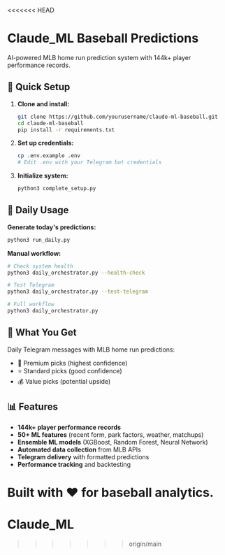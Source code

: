 <<<<<<< HEAD
# Claude_ML Baseball Predictions

AI-powered MLB home run prediction system with 144k+ player performance records.

## 🚀 Quick Setup

1. **Clone and install:**
   ```bash
   git clone https://github.com/yourusername/claude-ml-baseball.git
   cd claude-ml-baseball
   pip install -r requirements.txt
   ```

2. **Set up credentials:**
   ```bash
   cp .env.example .env
   # Edit .env with your Telegram bot credentials
   ```

3. **Initialize system:**
   ```bash
   python3 complete_setup.py
   ```

## 📱 Daily Usage

**Generate today's predictions:**
```bash
python3 run_daily.py
```

**Manual workflow:**
```bash
# Check system health
python3 daily_orchestrator.py --health-check

# Test Telegram
python3 daily_orchestrator.py --test-telegram

# Full workflow  
python3 daily_orchestrator.py
```

## 🎯 What You Get

Daily Telegram messages with MLB home run predictions:
- 💎 Premium picks (highest confidence)
- ⭐ Standard picks (good confidence) 
- 💰 Value picks (potential upside)

## 📊 Features

- **144k+ player performance records**
- **50+ ML features** (recent form, park factors, weather, matchups)
- **Ensemble ML models** (XGBoost, Random Forest, Neural Network)
- **Automated data collection** from MLB APIs
- **Telegram delivery** with formatted predictions
- **Performance tracking** and backtesting

Built with ❤️ for baseball analytics.
=======
# Claude_ML
>>>>>>> origin/main

